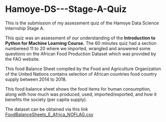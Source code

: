 # Hamoye-DS---Stage-A-Quiz

This is the submission of my assessment quiz of the Hamoye Data Science Internship Stage A.

This quiz was an assessment of our understanding of the **Introduction to Python for Machine Learning Course.** The 60 minutes quiz had a section numbereed 11 to 20 where we imported, wrangled and answered some questions on the African Food Production Dataset which was provided by the FAO website.

This food Balance Sheet compiled by the Food and Agriculture Organization of the United Nations contains selection of African countries food country supply between 2014 to 2018.

This food balance sheet shows the food items for human consumption, along with how much was produced, used, imported/exported, and how it benefits the society (per capita supply).

The dataset can be obtained via this link [FoodBalanceSheets_E_Africa_NOFLAG.csv](https://github.com/HamoyeHQ/HDSC-Introduction-to-Python-for-machine-learning/files/7768140/FoodBalanceSheets_E_Africa_NOFLAG.csv)
